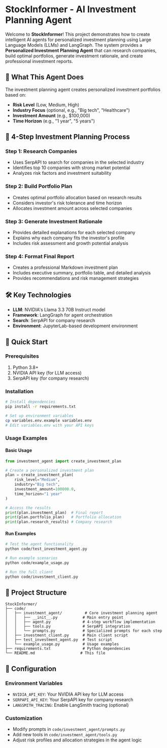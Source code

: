 # StockInformer - AI Investment Planning Agent

Welcome to **StockInformer**! This project demonstrates how to create intelligent AI agents for personalized investment planning using Large Language Models (LLMs) and LangGraph. The system provides a **Personalized Investment Planning Agent** that can research companies, build optimal portfolios, generate investment rationale, and create professional investment reports.

## 🎯 What This Agent Does

The investment planning agent creates personalized investment portfolios based on:

- **Risk Level** (Low, Medium, High)
- **Industry Focus** (optional, e.g., "Big tech", "Healthcare")
- **Investment Amount** (e.g., $100,000)
- **Time Horizon** (e.g., "1 year", "5 years")

## 🔄 4-Step Investment Planning Process

### Step 1: Research Companies

- Uses SerpAPI to search for companies in the selected industry
- Identifies top 10 companies with strong market potential
- Analyzes risk factors and investment suitability

### Step 2: Build Portfolio Plan

- Creates optimal portfolio allocation based on research results
- Considers investor's risk tolerance and time horizon
- Allocates investment amount across selected companies

### Step 3: Generate Investment Rationale

- Provides detailed explanations for each selected company
- Explains why each company fits the investor's profile
- Includes risk assessment and growth potential analysis

### Step 4: Format Final Report

- Creates a professional Markdown investment plan
- Includes executive summary, portfolio table, and detailed analysis
- Provides recommendations and risk management strategies

## 🛠️ Key Technologies

- **LLM**: NVIDIA's Llama 3.3 70B Instruct model
- **Framework**: LangGraph for agent orchestration
- **Search**: SerpAPI for company research
- **Environment**: JupyterLab-based development environment

## 🚀 Quick Start

### Prerequisites

1. Python 3.8+
2. NVIDIA API key (for LLM access)
3. SerpAPI key (for company research)

### Installation

```bash
# Install dependencies
pip install -r requirements.txt

# Set up environment variables
cp variables.env.example variables.env
# Edit variables.env with your API keys
```

### Usage Examples

#### Basic Usage

```python
from investment_agent import create_investment_plan

# Create a personalized investment plan
plan = create_investment_plan(
    risk_level="Medium",
    industry="Big tech",
    investment_amount=100000.0,
    time_horizon="1 year"
)

# Access the results
print(plan.investment_plan)  # Final report
print(plan.portfolio_plan)   # Portfolio allocation
print(plan.research_results) # Company research
```

#### Run Examples

```bash
# Test the agent functionality
python code/test_investment_agent.py

# Run example scenarios
python code/example_usage.py

# Run the full client
python code/investment_client.py
```

## 📁 Project Structure

```
StockInformer/
├── code/
│   ├── investment_agent/          # Core investment planning agent
│   │   ├── __init__.py           # Main entry point
│   │   ├── agent.py              # 4-step workflow implementation
│   │   ├── tools.py              # SerpAPI integration
│   │   └── prompts.py            # Specialized prompts for each step
│   ├── investment_client.py      # Main client script
│   ├── test_investment_agent.py  # Test script
│   └── example_usage.py          # Usage examples
├── requirements.txt              # Python dependencies
└── README.md                    # This file
```

## 🔧 Configuration

### Environment Variables

- `NVIDIA_API_KEY`: Your NVIDIA API key for LLM access
- `SERPAPI_API_KEY`: Your SerpAPI key for company research
- `LANGSMITH_TRACING`: Enable LangSmith tracing (optional)

### Customization

- Modify prompts in `code/investment_agent/prompts.py`
- Add new tools in `code/investment_agent/tools.py`
- Adjust risk profiles and allocation strategies in the agent logic
